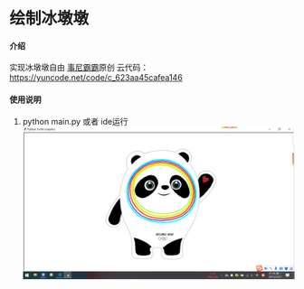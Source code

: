 # 绘制冰墩墩

#### 介绍
实现冰墩墩自由
[事尼霸霸](https://yuncode.net/babaniubi)原创
云代码：https://yuncode.net/code/c_623aa45cafea146

#### 使用说明

1.  python main.py
或者
ide运行
![输入图片说明](120230227212813.png)

